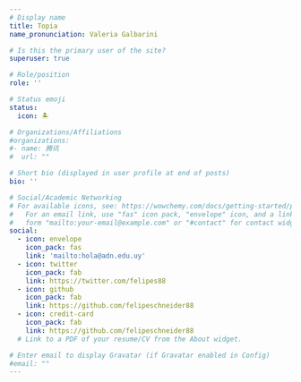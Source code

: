 ```yaml
---
# Display name
title: Topia
name_pronunciation: Valeria Galbarini

# Is this the primary user of the site?
superuser: true

# Role/position
role: ''

# Status emoji
status:
  icon: 🏝️

# Organizations/Affiliations
#organizations:
#- name: 腾讯
#  url: ""

# Short bio (displayed in user profile at end of posts)
bio: ''

# Social/Academic Networking
# For available icons, see: https://wowchemy.com/docs/getting-started/page-builder/#icons
#   For an email link, use "fas" icon pack, "envelope" icon, and a link in the
#   form "mailto:your-email@example.com" or "#contact" for contact widget.
social:
  - icon: envelope
    icon_pack: fas
    link: 'mailto:hola@adn.edu.uy'
  - icon: twitter
    icon_pack: fab
    link: https://twitter.com/felipes88
  - icon: github
    icon_pack: fab
    link: https://github.com/felipeschneider88
  - icon: credit-card
    icon_pack: fab
    link: https://github.com/felipeschneider88
  # Link to a PDF of your resume/CV from the About widget.

# Enter email to display Gravatar (if Gravatar enabled in Config)
#email: ""
---
```

